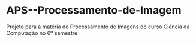 # APS--Processamento-de-Imagem
Projeto para a matéria de Processamento de Imagens do curso Ciência da Computação no 6º semestre
